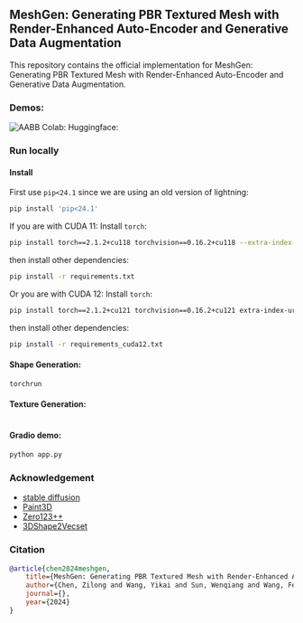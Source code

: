 ## MeshGen: Generating PBR Textured Mesh with Render-Enhanced Auto-Encoder and Generative Data Augmentation


This repository contains the official implementation for MeshGen: Generating PBR Textured Mesh with Render-Enhanced Auto-Encoder and Generative Data Augmentation.


### Demos:
![AABB](https://img.shields.io/badge/Brave-FB542B?style=for-the-badge&logo=Brave&logoColor=white)
Colab:
Huggingface:


### Run locally
#### Install
First use `pip<24.1` since we are using an old version of lightning:
```bash
pip install 'pip<24.1'
```
If you are with CUDA 11:
Install `torch`:
```bash
pip install torch==2.1.2+cu118 torchvision==0.16.2+cu118 --extra-index-url https://download.pytorch.org/whl/cu118
```
then install other dependencies:
```bash
pip install -r requirements.txt
```

Or you are with CUDA 12:
Install `torch`:
```bash
pip install torch==2.1.2+cu121 torchvision==0.16.2+cu121 extra-index-url https://download.pytorch.org/whl/cu121
```
then install other dependencies:
```bash
pip install -r requirements_cuda12.txt
```

#### Shape Generation:
```bash
torchrun
```

#### Texture Generation:
```bash
```

#### Gradio demo:
```bash
python app.py
```

### Acknowledgement
- [stable diffusion]()
- [Paint3D]()
- [Zero123++]()
- [3DShape2Vecset]()

### Citation
```bibtex
@article{chen2024meshgen,
    title={MeshGen: Generating PBR Textured Mesh with Render-Enhanced Auto-Encoder and Generative Data Augmentation},
    author={Chen, Zilong and Wang, Yikai and Sun, Wenqiang and Wang, Feng and Liu, Huaping},
    journal={},
    year={2024}
}
```

